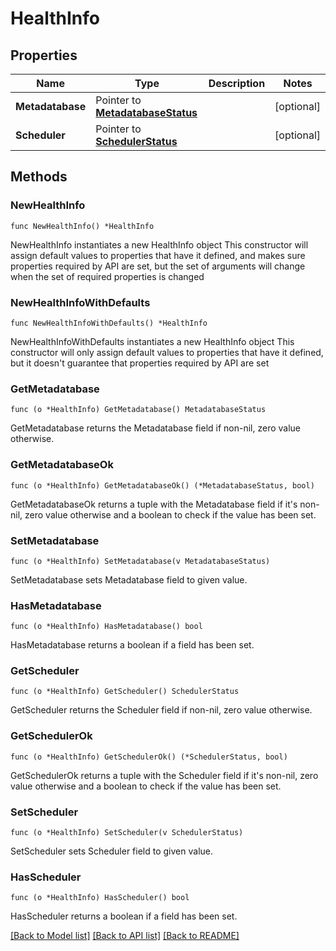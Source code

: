 # HealthInfo

## Properties

Name | Type | Description | Notes
------------ | ------------- | ------------- | -------------
**Metadatabase** | Pointer to [**MetadatabaseStatus**](MetadatabaseStatus.md) |  | [optional] 
**Scheduler** | Pointer to [**SchedulerStatus**](SchedulerStatus.md) |  | [optional] 

## Methods

### NewHealthInfo

`func NewHealthInfo() *HealthInfo`

NewHealthInfo instantiates a new HealthInfo object
This constructor will assign default values to properties that have it defined,
and makes sure properties required by API are set, but the set of arguments
will change when the set of required properties is changed

### NewHealthInfoWithDefaults

`func NewHealthInfoWithDefaults() *HealthInfo`

NewHealthInfoWithDefaults instantiates a new HealthInfo object
This constructor will only assign default values to properties that have it defined,
but it doesn't guarantee that properties required by API are set

### GetMetadatabase

`func (o *HealthInfo) GetMetadatabase() MetadatabaseStatus`

GetMetadatabase returns the Metadatabase field if non-nil, zero value otherwise.

### GetMetadatabaseOk

`func (o *HealthInfo) GetMetadatabaseOk() (*MetadatabaseStatus, bool)`

GetMetadatabaseOk returns a tuple with the Metadatabase field if it's non-nil, zero value otherwise
and a boolean to check if the value has been set.

### SetMetadatabase

`func (o *HealthInfo) SetMetadatabase(v MetadatabaseStatus)`

SetMetadatabase sets Metadatabase field to given value.

### HasMetadatabase

`func (o *HealthInfo) HasMetadatabase() bool`

HasMetadatabase returns a boolean if a field has been set.

### GetScheduler

`func (o *HealthInfo) GetScheduler() SchedulerStatus`

GetScheduler returns the Scheduler field if non-nil, zero value otherwise.

### GetSchedulerOk

`func (o *HealthInfo) GetSchedulerOk() (*SchedulerStatus, bool)`

GetSchedulerOk returns a tuple with the Scheduler field if it's non-nil, zero value otherwise
and a boolean to check if the value has been set.

### SetScheduler

`func (o *HealthInfo) SetScheduler(v SchedulerStatus)`

SetScheduler sets Scheduler field to given value.

### HasScheduler

`func (o *HealthInfo) HasScheduler() bool`

HasScheduler returns a boolean if a field has been set.


[[Back to Model list]](../README.md#documentation-for-models) [[Back to API list]](../README.md#documentation-for-api-endpoints) [[Back to README]](../README.md)


